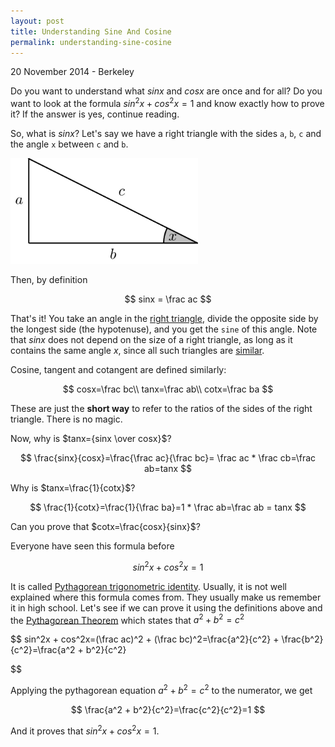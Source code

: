 ```yaml
---
layout: post
title: Understanding Sine And Cosine
permalink: understanding-sine-cosine
---
```


<p class="meta">20 November 2014 - Berkeley</p>

Do you want to understand what $sinx$ and $cosx$ are once and for all? Do you want to look at the formula
$sin^2x + cos^2x=1$ and know exactly how to prove it? If the answer is yes, continue reading.

So, what is $sinx$?
Let's say we have a right triangle with the sides `a`, `b`, `c` and the angle `x` between `c` and `b`.

![Triangle][tr]

Then, by definition

$$ sinx = \frac ac $$

That's it! You take an angle in the [right triangle][right_triangle], divide the opposite side by the longest side (the hypotenuse),
and you get the `sine` of this angle. Note that $sinx$ does not depend on the size of a right triangle,
as long as it contains the same angle $x$, since all such triangles are [similar][similar_triangle].

Cosine, tangent and cotangent are defined similarly:

$$
cosx=\frac bc\\
tanx=\frac ab\\
cotx=\frac ba
$$

These are just the **short way** to refer to the ratios of the sides of the right triangle. There is no magic.

Now, why is $tanx={sinx \over cosx}$?

$$
\frac{sinx}{cosx}=\frac{\frac ac}{\frac bc}= \frac ac * \frac cb=\frac ab=tanx
$$

Why is $tanx=\frac{1}{cotx}$?

$$
\frac{1}{cotx}=\frac{1}{\frac ba}=1 * \frac ab=\frac ab = tanx
$$

Can you prove that $cotx=\frac{cosx}{sinx}$?

Everyone have seen this formula before

$$
sin^2x + cos^2x=1
$$

It is called [Pythagorean trigonometric identity][pythagorean_trig]. Usually, it is not well explained
where this formula comes from. They usually make us remember it in high school.
Let's see if we can prove it using the definitions above and the [Pythagorean Theorem][pythagorean] which states that $a^2 + b^2=c^2$

$$
sin^2x + cos^2x=(\frac ac)^2 + (\frac bc)^2=\frac{a^2}{c^2} + \frac{b^2}{c^2}=\frac{a^2 + b^2}{c^2}

$$

Applying the pythagorean equation $a^2 + b^2=c^2$ to the numerator, we get

$$
\frac{a^2 + b^2}{c^2}=\frac{c^2}{c^2}=1
$$

And it proves that $sin^2x + cos^2x=1$.

[tr]: /images/right_triangle.png  "Triangle"
[pythagorean]: http://en.wikipedia.org/wiki/Pythagorean_theorem
[pythagorean_trig]: http://en.wikipedia.org/wiki/Pythagorean_trigonometric_identity
[pythagorean_trig]: http://en.wikipedia.org/wiki/Pythagorean_trigonometric_identity
[similar_triangle]: http://www.mathsisfun.com/geometry/triangles-similar.html
[right_triangle]: http://en.wikipedia.org/wiki/Right_triangle


